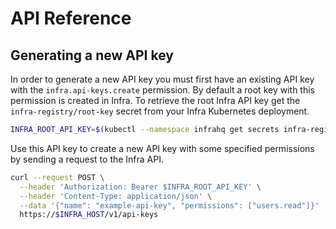 # API Reference

## Generating a new API key

In order to generate a new API key you must first have an existing API key with the `infra.api-keys.create` permission. By default a root key with this permission is created in Infra. To retrieve the root Infra API key get the `infra-registry/root-key` secret from your Infra Kubernetes deployment.

```bash
INFRA_ROOT_API_KEY=$(kubectl --namespace infrahq get secrets infra-registry -o jsonpath='{.data.root-key}' | base64 --decode)
```

Use this API key to create a new API key with some specified permissions by sending a request to the Infra API.

```bash
curl --request POST \
  --header 'Authorization: Bearer $INFRA_ROOT_API_KEY' \
  --header 'Content-Type: application/json' \
  --data '{"name": "example-api-key", "permissions": ["users.read"]}'
  https://$INFRA_HOST/v1/api-keys
```
